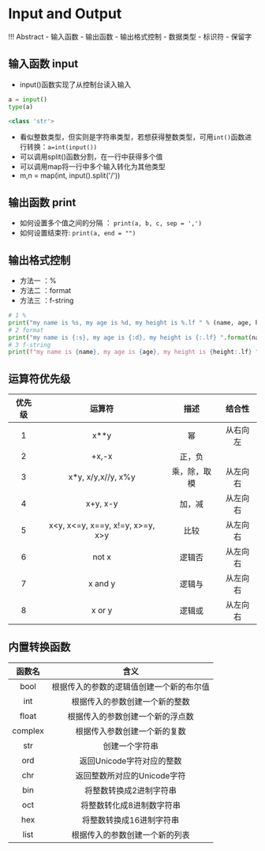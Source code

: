 # Input and Output

!!! Abstract
    - 输入函数
    - 输出函数
    - 输出格式控制
    - 数据类型
    - 标识符
    - 保留字
  
## 输入函数 input

- input()函数实现了从控制台读入输入

```py
a = input()
type(a)

<class 'str'>
```

- 看似整数类型，但实则是字符串类型，若想获得整数类型，可用`int()`函数进行转换：`a=int(input())`
- 可以调用split()函数分割，在一行中获得多个值
- 可以调用map将一行中多个输入转化为其他类型
- m,n = map(int, input().split('/'))

## 输出函数 print

- 如何设置多个值之间的分隔 ： `print(a, b, c, sep = ',')`
- 如何设置结束符: `print(a, end = "")`

## 输出格式控制

- 方法一 ：%
- 方法二 ：format
- 方法三 ：f-string

```py
# 1 %
print("my name is %s, my age is %d, my height is %.lf " % (name, age, height))
# 2 format
print("my name is {:s}, my age is {:d}, my height is {:.lf} ".format(name, age, height))
# 3 f-string
print(f"my name is {name}, my age is {age}, my height is {height:.lf} ".format(name, age, height))
```

## 运算符优先级

|优先级 |运算符 |描述| 结合性|
|:---:|:---:|:---:|:---:|
|1| x**y| 幂 |从右向左|
|2| +x,-x |正，负||
|3| x*y, x/y,x//y, x%y| 乘，除，取模 |从左向右|
|4 |x+y, x-y |加，减| 从左向右|
|5 |x<y, x<=y, x==y, x!=y, x>=y, x>y| 比较| 从左向右
|6 |not x |逻辑否 |从左向右|
|7 |x and y |逻辑与| 从左向右|
|8 |x or y |逻辑或 |从左向右|

## 内置转换函数

|函数名 |含义|
|:---:|:---:|
|bool|根据传入的参数的逻辑值创建一个新的布尔值|
|int |根据传入的参数创建一个新的整数|
|float| 根据传入的参数创建一个新的浮点数|
|complex| 根据传入参数创建一个新的复数|
|str |创建一个字符串|
|ord| 返回Unicode字符对应的整数|
|chr| 返回整数所对应的Unicode字符|
|bin| 将整数转换成2进制字符串|
|oct| 将整数转化成8进制数字符串|
|hex| 将整数转换成16进制字符串|
|list| 根据传入的参数创建一个新的列表|